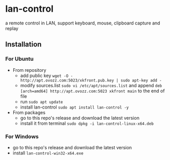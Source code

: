 # lan-control
a remote control in LAN, support keyboard, mouse, clipboard capture and replay

## Installation
### For Ubuntu
- From repository
  - add public key `wget -O - http://apt.ovozz.com:5023/xkfront.pub.key | sudo apt-key add -`
  - modify sources.list `sudo vi /etc/apt/sources.list` and append `deb [arch=amd64] http://apt.ovozz.com:5023 xkfront main` to the end of file
  - run `sudo apt update`
  - install lan-control `sudo apt install lan-control -y`
- From packages 
  - go to this repo's release and download the latest version
  - install it from terminal `sudo dpkg -i lan-control-linux-x64.deb`

### For Windows
- go to this repo's release and download the latest version
- install `lan-control-win32-x64.exe`
